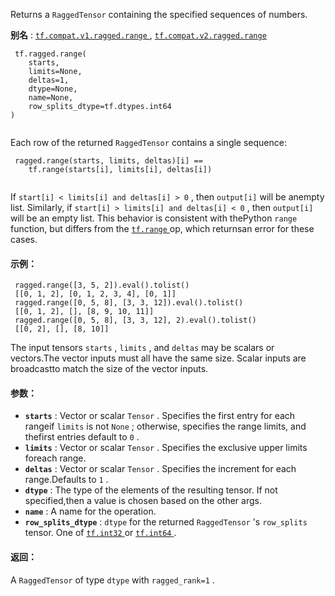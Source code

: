 Returns a  `RaggedTensor`  containing the specified sequences of numbers.

**别名** : [ `tf.compat.v1.ragged.range` ](/api_docs/python/tf/ragged/range), [ `tf.compat.v2.ragged.range` ](/api_docs/python/tf/ragged/range)

```
 tf.ragged.range(
    starts,
    limits=None,
    deltas=1,
    dtype=None,
    name=None,
    row_splits_dtype=tf.dtypes.int64
)
 
```

Each row of the returned  `RaggedTensor`  contains a single sequence:

```
 ragged.range(starts, limits, deltas)[i] ==
    tf.range(starts[i], limits[i], deltas[i])
 
```

If  `start[i] < limits[i] and deltas[i] > 0` , then  `output[i]`  will be anempty list.  Similarly, if  `start[i] > limits[i] and deltas[i] < 0` , then `output[i]`  will be an empty list.  This behavior is consistent with thePython  `range`  function, but differs from the [ `tf.range` ](https://tensorflow.google.cn/api_docs/python/tf/range) op, which returnsan error for these cases.

#### 示例：


```
 ragged.range([3, 5, 2]).eval().tolist() 
 [[0, 1, 2], [0, 1, 2, 3, 4], [0, 1]] 
 ragged.range([0, 5, 8], [3, 3, 12]).eval().tolist() 
 [[0, 1, 2], [], [8, 9, 10, 11]] 
 ragged.range([0, 5, 8], [3, 3, 12], 2).eval().tolist() 
 [[0, 2], [], [8, 10]] 

```

The input tensors  `starts` ,  `limits` , and  `deltas`  may be scalars or vectors.The vector inputs must all have the same size.  Scalar inputs are broadcastto match the size of the vector inputs.

#### 参数：
- **`starts`** : Vector or scalar  `Tensor` .  Specifies the first entry for each rangeif  `limits`  is not  `None` ; otherwise, specifies the range limits, and thefirst entries default to  `0` .
- **`limits`** : Vector or scalar  `Tensor` .  Specifies the exclusive upper limits foreach range.
- **`deltas`** : Vector or scalar  `Tensor` .  Specifies the increment for each range.Defaults to  `1` .
- **`dtype`** : The type of the elements of the resulting tensor.  If not specified,then a value is chosen based on the other args.
- **`name`** : A name for the operation.
- **`row_splits_dtype`** :  `dtype`  for the returned  `RaggedTensor` 's  `row_splits` tensor.  One of [ `tf.int32` ](https://tensorflow.google.cn/api_docs/python/tf#int32) or [ `tf.int64` ](https://tensorflow.google.cn/api_docs/python/tf#int64).


#### 返回：
A  `RaggedTensor`  of type  `dtype`  with  `ragged_rank=1` .

